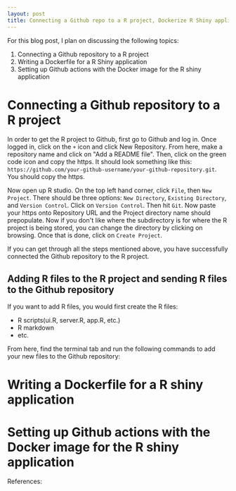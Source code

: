 ```yaml
---
layout: post
title: Connecting a Github repo to a R project, Dockerize R Shiny application, and Github actions
---
```


For this blog post, I plan on discussing the following topics:

1. Connecting a Github repository to a R project
2. Writing a Dockerfile for a R Shiny application
3. Setting up Github actions with the Docker image for the R shiny application

# Connecting a Github repository to a R project

In order to get the R project to Github, first go to Github and log in. Once logged in, click on the `+` icon and click New Repository. From here, make a repository name and click on "Add a README file". Then, click on the green code icon and copy the https. It should look something like this: `https://github.com/your-github-username/your-github-repository.git`. You should copy the https.

Now open up R studio. On the top left hand corner, click `File`, then `New Project`. There should be three options: `New Directory`, `Existing Directory`, and `Version Control`. Click on `Version Control`. Then hit `Git`. Now paste your https onto Repository URL and the Project directory name should prepopulate. Now if you don't like where the subdirectory is for where the R project is being stored, you can change the directory by clicking on browsing. Once that is done, click on `Create Project`.

If you can get through all the steps mentioned above, you have successfully connected the Github repository to the R project. 

## Adding R files to the R project and sending R files to the Github repository

If you want to add R files, you would first create the R files:

* R scripts(ui.R, server.R, app.R, etc.)
* R markdown
* etc.

From here, find the terminal tab and run the following commands to add your new files to the Github repository:


# Writing a Dockerfile for a R shiny application

# Setting up Github actions with the Docker image for the R shiny application

References:






